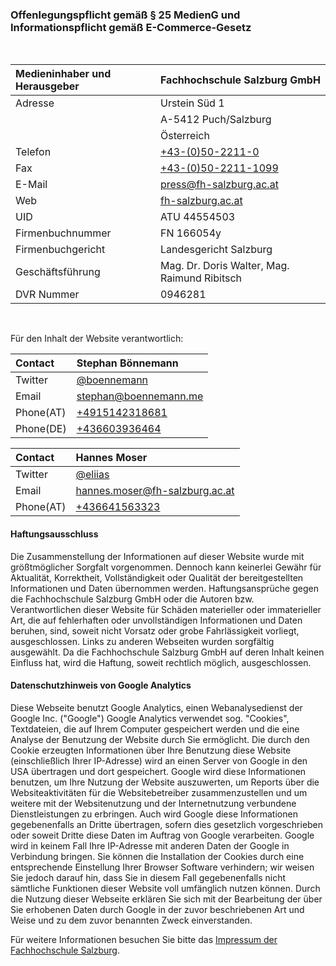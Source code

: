 ### Offenlegungspflicht gemäß § 25 MedienG und Informationspflicht gemäß E-Commerce-Gesetz

<br>

| Medieninhaber und Herausgeber | Fachhochschule Salzburg GmbH |
| :- | :- |
| Adresse | Urstein Süd 1 |
|| A-5412 Puch/Salzburg |
|| Österreich |
| Telefon | [+43-(0)50-2211-0](tel:00435022110) |
| Fax | [+43-(0)50-2211-1099](fax:00435022111099) |
| E-Mail | [press@fh-salzburg.ac.at](mailto:press@fh-salzburg.ac.at) |
| Web | [fh-salzburg.ac.at](http://www.fh-salzburg.ac.at) |
| UID | ATU 44554503 |
| Firmenbuchnummer | FN 166054y |
| Firmenbuchgericht | Landesgericht Salzburg |
| Geschäftsführung | Mag. Dr. Doris Walter, Mag. Raimund Ribitsch |
| DVR Nummer | 0946281 |

<br>

Für den Inhalt der Website verantwortlich:

| Contact   | Stephan Bönnemann
| :-------- | :-
| Twitter   | [@boennemann](https://twitter.com/boennemann)
| Email     | [stephan@boennemann.me](mailto:stephan@boennemann.me)
| Phone(AT) | [+4915142318681](tel:004915142318681)
| Phone(DE) | [+436603936464](tel:00436603936464)

| Contact   | Hannes Moser
| :-------- | :-
| Twitter   | [@eliias](https://twitter.com/eliias)
| Email     | [hannes.moser@fh-salzburg.ac.at](mailto:hannes.moser@fh-salzburg.ac.at)
| Phone(AT) | [+436641563323](tel:00436641563323)

#### Haftungsausschluss

Die Zusammenstellung der Informationen auf dieser Website wurde mit größtmöglicher Sorgfalt vorgenommen. Dennoch kann keinerlei Gewähr für Aktualität, Korrektheit, Vollständigkeit oder Qualität der bereitgestellten Informationen und Daten übernommen werden. Haftungsansprüche gegen die Fachhochschule Salzburg GmbH oder die Autoren bzw. Verantwortlichen dieser Website für Schäden materieller oder  immaterieller Art, die auf fehlerhaften oder unvollständigen Informationen und Daten beruhen, sind, soweit nicht Vorsatz oder grobe Fahrlässigkeit vorliegt, ausgeschlossen. Links zu anderen Webseiten wurden sorgfältig ausgewählt. Da die Fachhochschule Salzburg GmbH auf deren Inhalt keinen Einfluss hat, wird die Haftung, soweit rechtlich möglich, ausgeschlossen.

#### Datenschutzhinweis von Google Analytics

Diese Webseite benutzt Google Analytics, einen Webanalysedienst der Google Inc. ("Google") Google Analytics verwendet sog. "Cookies", Textdateien, die auf Ihrem Computer gespeichert werden und die eine Analyse der Benutzung der Website durch Sie ermöglicht. Die durch den Cookie erzeugten Informationen über Ihre Benutzung diese Website (einschließlich Ihrer IP-Adresse) wird an einen Server von Google in den USA übertragen und dort gespeichert.
Google wird diese Informationen benutzen, um Ihre Nutzung der Website auszuwerten, um Reports über die Websiteaktivitäten für die Websitebetreiber zusammenzustellen und um weitere mit der Websitenutzung und der Internetnutzung verbundene Dienstleistungen zu erbringen. Auch wird Google diese Informationen gegebenenfalls an Dritte übertragen, sofern dies gesetzlich vorgeschrieben oder soweit Dritte diese Daten im Auftrag von Google verarbeiten.
Google wird in keinem Fall Ihre IP-Adresse mit anderen Daten der Google in Verbindung bringen. Sie können die Installation der Cookies durch eine entsprechende Einstellung Ihrer Browser Software verhindern; wir weisen Sie jedoch darauf hin, dass Sie in diesem Fall gegebenenfalls nicht sämtliche Funktionen dieser Website voll umfänglich nutzen können. Durch die Nutzung dieser Webseite erklären Sie sich mit der Bearbeitung der über Sie erhobenen Daten durch Google in der zuvor beschriebenen Art und Weise und zu dem zuvor benannten Zweck einverstanden.

Für weitere Informationen besuchen Sie bitte das [Impressum der Fachhochschule Salzburg](http://www.fh-salzburg.ac.at/footer/impressum/).
